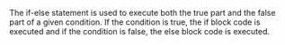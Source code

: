 The if-else statement is used to execute both the true part and the false part of a given condition. If the condition is true, the if block code is executed and if the condition is false, the else block code is executed.
